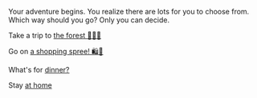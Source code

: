 Your adventure begins. You realize there are lots for you to choose from.
Which way should you go? Only you can decide.

Take a trip to [the forest 🌲🌳🌺](forest/trip-to-the-forest.md)

Go on [a shopping spree! 🛍️👜 ](shopping/./stores.md)

What's for [dinner?](dinner/hungry.md)

Stay [at home](home/bored.md)
